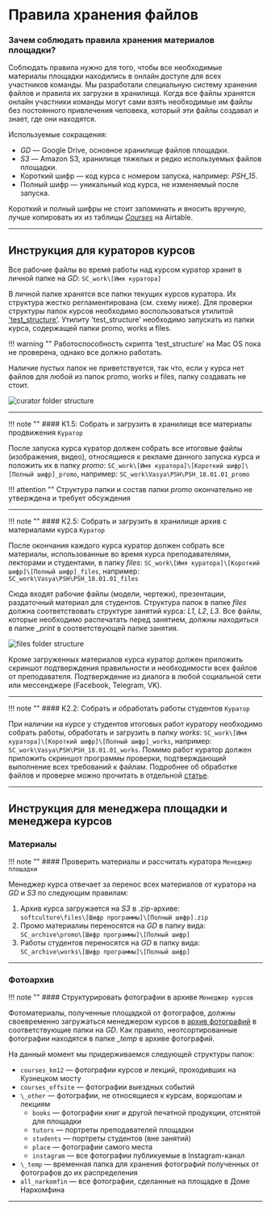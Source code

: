 # Правила хранения файлов

### Зачем соблюдать правила хранения материалов площадки?

Соблюдать правила нужно для того, чтобы все необходимые материалы площадки находились в онлайн доступе для всех участников команды. Мы разработали специальную систему хранения файлов и правила их загрузки в хранилища. Когда все файлы хранятся онлайн участники команды могут сами взять необходимые им файлы без постоянного привлечения человека, который эти файлы создавал и знает, где они находятся.

Используемые сокращения:

* *GD* — Google Drive, основное хранилище файлов площадки.
* *S3* — Amazon S3, хранилище тяжелых и редко используемых файлов площадки.
* Короткий шифр — код курса с номером запуска, например: *PSH_15*.
* Полный шифр — уникальный код курса, не изменяемый после запуска.

Короткий и полный шифры не стоит запоминать и вносить вручную, лучше копировать их из таблицы [*Courses*](https://airtable.com/tblBNZMhf6BA3aIbc/viwQT534yuhA3EkwW) на Airtable.

***

## Инструкция для кураторов курсов

Все рабочие файлы во время работы над курсом куратор хранит в личной папке на *GD*: `SC_work\[Имя куратора]`

В личной папке хранятся все папки текущих курсов куратора. Их структура жестко регламентирована (см. схему ниже). Для проверки структуры папок курсов необходимо воспользоваться утилитой ['test_structure'](https://s3.eu-central-1.amazonaws.com/softculture/exports/zip/test_structure.zip). Утилиту 'test_structure' необходимо запускать из папки курса, содержащей папки promo, works и files.

!!! warning ""
    Работоспособность скрипта 'test_structure' на Mac OS пока не проверена, однако все должно работать.

Наличие пустых папок не приветствуется, так что, если у курса нет файлов для любой из папок promo, works и files, папку создавать не стоит.

![curator folder structure](https://s3.eu-central-1.amazonaws.com/softculture/hosting/img/folder_structure.png)

***

!!! note ""
	#### K1.5: Собрать и загрузить в хранилище все материалы продвижения
	`Куратор`

После запуска курса куратор должен собрать все итоговые файлы (изображения, видео), относящиеся к рекламе данного запуска курса и положить их в папку *promo*: `SC_work\[Имя куратора]\[Короткий шифр]\[Полный шифр]_promo`, например: `SC_work\Vasya\PSH\PSH_18.01.01_promo`

!!! attention ""
	Структура папки и состав папки *promo* окончательно не утверждена и требует обсуждения

***

!!! note ""
	#### K2.5: Собрать и загрузить в хранилище архив с материалами курса
	`Куратор`

После окончания каждого курса куратор должен собрать все материалы, использованные во время курса преподавателями, лекторами и студентами, в папку *files*: `SC_work\[Имя куратора]\[Короткий шифр]\[Полный шифр]_files`, например: `SC_work\Vasya\PSH\PSH_18.01.01_files`

Сюда входят рабочие файлы (модели, чертежи), презентации, раздаточный материал для студентов. Структура папок в папке *files* должна соответствовать структуре занятий курса: *L1*, *L2*, *L3*. Все файлы, которые необходимо распечатать перед занятием, должны находиться в папке *_print* в соответствующей папке занятия.

![files folder structure](https://s3.eu-central-1.amazonaws.com/softculture/hosting/img/files_structure.png)

Кроме загруженных материалов курса куратор должен приложить скриншот подтверждения правильности и необходимости всех файлов от преподавателя. Подтверждение из диалога в любой социальной сети или мессенджере (Facebook, Telegram, VK).

***

!!! note ""
	#### K2.2: Собрать и обработать работы студентов
	`Куратор`

При наличии на курсе у студентов итоговых работ куратору необходимо собрать работы, обработать и загрузить в папку *works*: `SC_work\[Имя куратора]\[Короткий шифр]\[Полный шифр]_works`, например: `SC_work\Vasya\PSH\PSH_18.01.01_works`. Помимо работ куратор должен приложить скриншот программы проверки, подтверждающий выполнение всех требований к файлам. Подробнее об обработке файлов и проверке можно прочитать в отдельной [статье](ins_15_students_works/).

***

## Инструкция для менеджера площадки и менеджера курсов

### Материалы

!!! note ""
	#### Проверить материалы и рассчитать куратора
	`Менеджер площадки`

Менеджер курса отвечает за перенос всех материалов от куратора на *GD* и *S3* по следующим правилам:

1. Архив курса загружается на *S3* в .zip-архиве:  
`softculture\files\[Шифр программы]\[Полный шифр].zip`
2. Промо материалиы переносятся на *GD* в папку вида:  
`SC_archive\promo\[Шифр программы]\[Полный шифр]`
3. Работы студентов переносятся на *GD* в папку вида:  
`SC_archive\works\[Шифр программы]\[Полный шифр]`

***

### Фотоархив

!!! note ""
	#### Структурировать фотографии в архиве
	`Менеджер курсов`

Фотоматериалы, полученные площадкой от фотографов, должны своевременно загружаться менеджером курсов в [архив фотографий](https://drive.google.com/drive/folders/0B5qjfzZK1JMzY2VKOG1wRGkzbUE) в соответствующие папки на *GD*. Как правило, неотсортированные фотографии находятся в папке *_temp* в архиве фотографий.

На данный момент мы придерживаемся следующей структуры папок:

* `courses_km12` — фотографии курсов и лекций, проходивших на Кузнецком мосту
* `courses_offsite` — фотографии выездных событий
* `\_other` — фотографии, не относящиеся к курсам, воркшопам и лекциям
    * `books` — фотографии книг и другой печатной продукции, отснятой для площадки
    * `tutors` — портреты преподавателей площадки
    * `students` — портреты студентов (вне занятий)
    * `place` — фотографии самого места
    * `instagram` — все фотографии публикуемые в Instagram-канал
* `\_temp` — временная папка для хранения фотографий полученных от фотографов до их распределения
* `all_narkomfin` — все фотографии, сделанные на площадке в Доме Наркомфина

***
